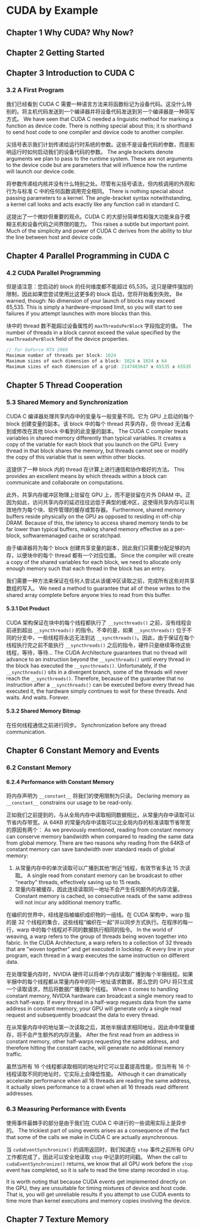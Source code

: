 # CUDA by Example

## Chapter 1 Why CUDA? Why Now?

## Chapter 2 Getting Started

## Chapter 3 Introduction to CUDA C

### 3.2 A First Program

我们已经看到 CUDA C 需要一种语言方法来将函数标记为设备代码。这没什么特别的。将主机代码发送到一个编译器并将设备代码发送到另一个编译器是一种简写方式。
We have seen that CUDA C needed a linguistic method for marking a function as device code. There is nothing special about this; it is shorthand to send host code to one compiler and device code to another compiler.

尖括号表示我们计划传递给运行时系统的参数。这些不是设备代码的参数，而是影响运行时如何启动我们的设备代码的参数。
The angle brackets denote arguments we plan to pass to the runtime system. These are not arguments to the device code but are parameters that will influence how the runtime will launch our device code.

将参数传递给内核并没有什么特别之处。尽管有尖括号语法，但内核调用的外观和行为与标准 C 中的任何函数调用完全相同。
There is nothing special about passing parameters to a kernel. The angle-bracket syntax notwithstanding, a kernel call looks and acts exactly like any function call in standard C.

这提出了一个微妙但重要的观点。CUDA C 的大部分简单性和强大功能来自于模糊主机和设备代码之间界限的能力。
This raises a subtle but important point. Much of the simplicity and power of CUDA C derives from the ability to blur the line between host and device code.

## Chapter 4 Parallel Programming in CUDA C

### 4.2 CUDA Parallel Programming

但是请注意：您启动的 block 的任何维度都不能超过 65,535。这只是硬件强加的限制，因此如果您尝试使用比这更多的 block 启动，您将开始看到失败。
Be warned, though: No dimension of your launch of blocks may exceed 65,535. This is simply a hardware-imposed limit, so you will start to see failures if you attempt launches with more blocks than this. 

块中的 thread 数不能超过设备属性的 `maxThreadsPerBlock` 字段指定的值。
The number of threads in a block cannot exceed the value specified by the `maxThreadsPerBlock` field of the device properties.

```c
// for GeForce RTX 2060
Maximum number of threads per block: 1024
Maximum sizes of each dimension of a block: 1024 x 1024 x 64
Maximum sizes of each dimension of a grid: 2147483647 x 65535 x 65535
```

## Chapter 5 Thread Cooperation

### 5.3 Shared Memory and Synchronization

CUDA C 编译器处理共享内存中的变量与一般变量不同。它为 GPU 上启动的每个 block 创建变量的副本。该 block 中的每个 thread 共享内存，但 thread 无法看到或修改在其他 block 中看到的此变量的副本。
The CUDA C compiler treats variables in shared memory differently than typical variables. It creates a copy of the variable for each block that you launch on the GPU. Every thread in that block shares the memory, but threads cannot see or modify the copy of this variable that is seen within other blocks.

这提供了一种 block 内的 thread 在计算上进行通信和协作极好的方法。
This provides an excellent means by which threads within a block can communicate and collaborate on computations.

此外，共享内存缓冲区物理上驻留在 GPU 上，而不是驻留在片外 DRAM 中。正因为如此，访问共享内存的延迟往往远低于典型的缓冲区，这使得共享内存可以有效地作为每个块、软件管理的缓存或暂存器。
Furthermore, shared memory buffers reside physically on the GPU as opposed to residing in off-chip DRAM. Because of this, the latency to access shared memory tends to be far lower than typical buffers, making shared memory effective as a per-block, softwaremanaged cache or scratchpad.

由于编译器将为每个 block 创建共享变量的副本，因此我们只需要分配足够的内存，以便块中的每个 thread 都有一个对应位置。
Since the compiler will create a copy of the shared variables for each block, we need to allocate only enough memory such that each thread in the block has an entry.

我们需要一种方法来保证在任何人尝试从该缓冲区读取之前，完成所有这些对共享数组的写入。
We need a method to guarantee that all of these writes to the shared array complete before anyone tries to read from this buffer.

#### 5.3.1 Dot Product

CUDA 架构保证在块中的每个线程都执行了 `__syncthreads()` 之前，没有线程会前进到超出 `__syncthreads()` 的指令。不幸的是，如果 `__syncthreads()` 位于不同的分支中，一些线程将永远无法到达 `__syncthreads()`。因此，由于保证在每个线程执行完之前不能执行 `__syncthreads()` 之后的指令，硬件只是继续等待这些线程，等待，等待...
The CUDA Architecture guarantees that no thread will advance to an instruction beyond the `__syncthreads()` until every thread in the block has executed the `__syncthreads()`. Unfortunately, if the `__syncthreads()` sits in a divergent branch, some of the threads will never reach the `__syncthreads()`. Therefore, because of the guarantee that no instruction after a `__syncthreads()` can be executed before every thread has executed it, the hardware simply continues to wait for these threads. And waits. And waits. Forever.

#### 5.3.2 Shared Memory Bitmap

在任何线程通信之前进行同步。
Synchronization before any thread communication.

## Chapter 6 Constant Memory and Events

### 6.2 Constant Memory

#### 6.2.4 Performance with Constant Memory

将内存声明为 `__constant__` 将我们的使用限制为只读。
Declaring memory as `__constant__` constrains our usage to be read-only.

正如我们之前提到的，与从全局内存中读取相同数据相比，从常量内存中读取可以节省内存带宽。从 64KB 的常量内存中读取可以比全局内存的标准读取节省带宽的原因有两个：
As we previously mentioned, reading from constant memory can conserve memory bandwidth when compared to reading the same data from global memory. There are two reasons why reading from the 64KB of constant memory can save bandwidth over standard reads of global memory:

1. 从常量内存中的单次读取可以广播到其他“附近”线程，有效节省多达 15 次读取。
A single read from constant memory can be broadcast to other "nearby" threads, effectively saving up to 15 reads.
2. 常量内存被缓存，因此连续读取同一地址不会产生任何额外的内存流量。
Constant memory is cached, so consecutive reads of the same address will not incur any additional memory traffic.

在编织的世界中，经线是指被编织成织物的一组线。在 CUDA 架构中，warp 指的是 32 个线程的集合，这些线程“编织在一起”并以同步方式执行。在程序的每一行，warp 中的每个线程对不同的数据执行相同的指令。
In the world of weaving, a warp refers to the group of threads being woven together into fabric. In the CUDA Architecture, a warp refers to a collection of 32 threads that are "woven together" and get executed in lockstep. At every line in your program, each thread in a warp executes the same instruction on different data.

在处理常量内存时，NVIDIA 硬件可以将单个内存读取广播到每个半捆线程。如果半捆中的每个线程都从常量内存中的同一地址请求数据，那么您的 GPU 将只生成一个读取请求，然后将数据广播到每个线程。
When it comes to handling constant memory, NVIDIA hardware can broadcast a single memory read to each half-warp. If every thread in a half-warp requests data from the same address in constant memory, your GPU will generate only a single read request and subsequently broadcast the data to every thread.

在从常量内存中的地址第一次读取之后，其他半捆请求相同地址，因此命中常量缓存，将不会产生额外的内存流量。
After the first read from an address in constant memory, other half-warps requesting the same address, and therefore hitting the constant cache, will generate no additional memory traffic.

虽然当所有 16 个线程都读取相同的地址时它可以显着提高性能，但当所有 16 个线程读取不同的地址时，它实际上会降低性能。
Although it can dramatically accelerate performance when all 16 threads are reading the same address, it actually slows performance to a crawl when all 16 threads read different addresses.

### 6.3 Measuring Performance with Events

使用事件最棘手的部分是由于我们在 CUDA C 中进行的一些调用实际上是异步的。
The trickiest part of using events arises as a consequence of the fact that some of the calls we make in CUDA C are actually asynchronous.

当 `cudaEventSynchronize()` 的调用返回时，我们知道在 `stop` 事件之前所有 GPU 工作都完成了，因此可以安全地读取 `stop` 中记录的时间戳。
When the call to `cudaEventSynchronize()` returns, we know that all GPU work before the `stop` event has completed, so it is safe to read the time stamp recorded in `stop`.

It is worth noting that because CUDA events get implemented directly on the GPU, they are unsuitable for timing mixtures of device and host code. That is, you will get unreliable results if you attempt to use CUDA events to time more than kernel executions and memory copies involving the device.

## Chapter 7 Texture Memory
